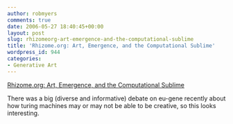 ```yaml
---
author: robmyers
comments: true
date: 2006-05-27 18:40:45+00:00
layout: post
slug: rhizomeorg-art-emergence-and-the-computational-sublime
title: 'Rhizome.org: Art, Emergence, and the Computational Sublime'
wordpress_id: 944
categories:
- Generative Art
---
```


[Rhizome.org: Art, Emergence, and the Computational Sublime](http://rhizome.org/fp.rhiz?id=1963)  
  
There was a big (diverse and informative) debate on eu-gene recently about how turing machines may or may not be able to be creative, so this looks interesting.  


